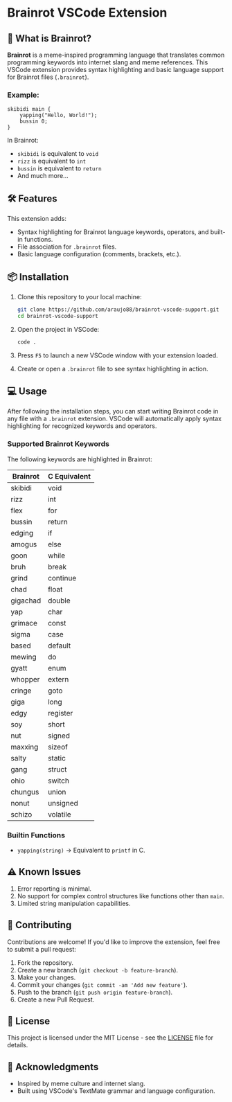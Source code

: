 # Brainrot VSCode Extension

## 🤔 What is Brainrot?

**Brainrot** is a meme-inspired programming language that translates common programming keywords into internet slang and meme references. This VSCode extension provides syntax highlighting and basic language support for Brainrot files (`.brainrot`).

### Example:

```brainrot
skibidi main {
    yapping("Hello, World!");
    bussin 0;
}
```

In Brainrot:

- `skibidi` is equivalent to `void`
- `rizz` is equivalent to `int`
- `bussin` is equivalent to `return`
- And much more...

## 🛠 Features

This extension adds:

- Syntax highlighting for Brainrot language keywords, operators, and built-in functions.
- File association for `.brainrot` files.
- Basic language configuration (comments, brackets, etc.).

## 📦 Installation

1. Clone this repository to your local machine:

   ```bash
   git clone https://github.com/araujo88/brainrot-vscode-support.git
   cd brainrot-vscode-support
   ```

2. Open the project in VSCode:

   ```bash
   code .
   ```

3. Press `F5` to launch a new VSCode window with your extension loaded.

4. Create or open a `.brainrot` file to see syntax highlighting in action.

## 💻 Usage

After following the installation steps, you can start writing Brainrot code in any file with a `.brainrot` extension. VSCode will automatically apply syntax highlighting for recognized keywords and operators.

### Supported Brainrot Keywords

The following keywords are highlighted in Brainrot:

| Brainrot | C Equivalent |
| -------- | ------------ |
| skibidi  | void         |
| rizz     | int          |
| flex     | for          |
| bussin   | return       |
| edging   | if           |
| amogus   | else         |
| goon     | while        |
| bruh     | break        |
| grind    | continue     |
| chad     | float        |
| gigachad | double       |
| yap      | char         |
| grimace  | const        |
| sigma    | case         |
| based    | default      |
| mewing   | do           |
| gyatt    | enum         |
| whopper  | extern       |
| cringe   | goto         |
| giga     | long         |
| edgy     | register     |
| soy      | short        |
| nut      | signed       |
| maxxing  | sizeof       |
| salty    | static       |
| gang     | struct       |
| ohio     | switch       |
| chungus  | union        |
| nonut    | unsigned     |
| schizo   | volatile     |

### Builtin Functions

- `yapping(string)` → Equivalent to `printf` in C.

## ⚠️ Known Issues

1. Error reporting is minimal.
2. No support for complex control structures like functions other than `main`.
3. Limited string manipulation capabilities.

## 🤝 Contributing

Contributions are welcome! If you'd like to improve the extension, feel free to submit a pull request:

1. Fork the repository.
2. Create a new branch (`git checkout -b feature-branch`).
3. Make your changes.
4. Commit your changes (`git commit -am 'Add new feature'`).
5. Push to the branch (`git push origin feature-branch`).
6. Create a new Pull Request.

## 📝 License

This project is licensed under the MIT License - see the [LICENSE](LICENSE) file for details.

## 🙏 Acknowledgments

- Inspired by meme culture and internet slang.
- Built using VSCode's TextMate grammar and language configuration.
